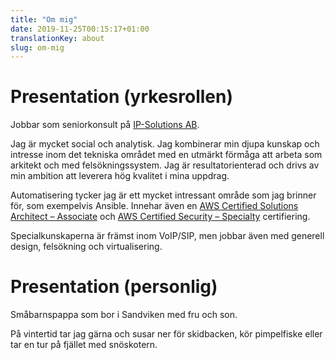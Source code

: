 ```yaml
---
title: "Om mig"
date: 2019-11-25T00:15:17+01:00
translationKey: about
slug: om-mig
---
```


# Presentation (yrkesrollen)

Jobbar som seniorkonsult på [IP-Solutions AB](https://www.ip-solutions.se).

Jag är mycket social och analytisk. Jag kombinerar min djupa kunskap och intresse inom det tekniska området med en utmärkt förmåga att arbeta som arkitekt och med felsökningssystem. Jag är resultatorienterad och drivs av min ambition att leverera hög kvalitet i mina uppdrag.

Automatisering tycker jag är ett mycket intressant område som jag brinner för, som exempelvis Ansible. Innehar även en [AWS Certified Solutions Architect – Associate](https://www.youracclaim.com/earner/earned/badge/3da50b76-f399-4a62-b8bc-209f855fa6ad) och [AWS Certified Security – Specialty](https://www.youracclaim.com/badges/4df688ef-4486-412a-8779-7b0e266e0974) certifiering.

Specialkunskaperna är främst inom VoIP/SIP, men jobbar även med generell design, felsökning och virtualisering.

# Presentation (personlig)

Småbarnspappa som bor i Sandviken med fru och son.

På vintertid tar jag gärna och susar ner för skidbacken, kör pimpelfiske eller tar en tur på fjället med snöskotern.
